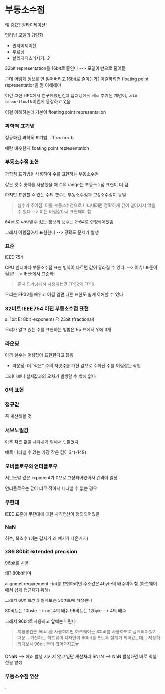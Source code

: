 # 부동소수점

왜 중요? 퀀타이제이션!

딥러닝 모델의 경량화
- 퀀타이제이션
- 푸르닝
- 날리지디스머시기...?

32bit representation을 16bit로 줄인다
--> 모델이 반으로 줄어듦

근데 어떻게 정보를 안 잃어버리고 16bit로 줄이는가?
이걸하려면 floating point representation을 잘 이해해야

이건 고전 HPC에서 연구해왔던건데
딥러닝에서 새로 추가된 개념이, `bf16` `tensorflow16` 이런게 등장하고 있음

이걸 이해하는데 기본이 floating point representation


### 과학적 표기법

정규화된 과학적 표기법...
1 <= m < b

얘랑 비슷한게 floating point representation

### 부동소수점 표현

과학적 표기법을 사용하여 수를 표현하는 부동소수점

같은 갯수 숫자를 사용했을 때 수의 range는 부동소수점 표현이 더 큼

하지만 표현할 수 있는 수의 갯수는 부동소수점과 고정소수점이 동일

> 실수가 주어짐. 이를 부동소수점으로 나타내려면 정확하게 값이 떨어지지 않을 수 있다 --> 이는 어림잡아서 표현해야 함

64bit로 나타낼 수 있는 정보의 갯수는 2^64로 한정되어있음

그래서 어림잡아서 표현한다 --> 정확도 문제가 발생

### 표준

IEEE 754

CPU 벤더마다 부동소수점 표현 방식이 다르면 값이 달라질 수 있다.
--> 이슈! 표준이 필요!
--> IEEE에서 표준화

> 흔히 딥러닝에서 사용하는건 FP32와 FP16

우리는 FP32를 배우고 이걸 알면 다른 표현도 쉽게 이해할 수 있다

### 32비트 IEEE 754 이진 부동소수점 표현

s: 1bit
E: 8bit (exponent)
F: 23bit (fractional)

우리가 알고 있는 수를 표현하는 방법은 6p 표에서 위에 3개

### 라운딩

아까 실수는 어림잡아 표현한다고 했음

- 라운딩: 더 "적은" 수의 자릿수를 가진 값으로 주어진 수를 어림잡는 작업

그러다보니 실제값과의 오차가 발생할 수 밖에 없다

### 0의 표현

### 정규값

꼭 계산해볼 것

### 서브노멀값

아주 작은 값을 나타내기 위해서 만들었다

얘로 나타낼 수 있는 가장 작은 값이 2^(-149)

### 오버플로우와 언더플로우

서브노말 값은 exponent가 0으로 고정되어있어서 간격이 일정

언더플로우는 값이 너무 작아서 나타낼 수 없는 경우

### 무한대

IEEE 표준에 무한대에 대한 사칙연산이 정의되어있음

### NaN

허수, 복소수 (얘는 갑자기 왜 얘기가 나온거지)

### x86 80bit extended precision

96bit를 사용

왜? 80bit라며

alignmet requirement
: int를 표현하려면 주소값은 4byte의 배수여야 함
(하드웨어에서 쉽게 접근하기 위해)

그래서 80비트인데 실제로는 96비트에 저장된다

80비트는 10byte --> not 4의 배수
96비트는 12byte --> 4의 배수

그래서 96bit로 사용하고 앞에는 버린다

> 저장공간은 96bit를 사용하지만 하드웨어는 80bit를 사용하도록 설계되어있기 때문...
계산하는 하드웨어 디자인이 80bit를 쓰도록 설계가 되어있는데... 저장하려다보니 96bit
돈이 없어가지고ㅠ

####

QNaN --> 에러 발생 시키지 않고 일단 계산처리
SNaN --> NaN 발생하면 바로 익셉션을 발생

### 부동소수점 연산









.
